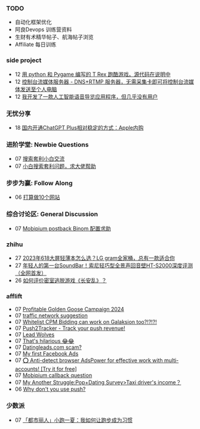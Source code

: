 ### TODO
-  自动化框架优化
-  阿良Devops 训练营资料
-  生财有术精华帖子、航海帖子浏览
-  Affiliate 每日训练

### side project
<!-- sideproject:START -->
-  12 [用 python 和 Pygame 编写的 T Rex 跑酷游戏。源代码在说明中](https://www.youtube.com/watch?v=pZySIXSelCA)
-  12 [控制台流媒体服务器 - DNS+RTMP 服务器，无需采集卡即可将控制台流媒体发送至个人电脑](https://github.com/Aioros/console-streaming-server)
-  12 [我开发了一款人工智能语音导览应用程序，但几乎没有用户](https://www.reddit.com/r/SideProject/comments/18gpp0e/ive_built_an_ai_audio_tour_app_but_have_almost_no/)<!-- sideproject:END -->


### 无忧分享
<!-- ruyo:START -->
-  18 [国内开通ChatGPT Plus相对稳定的方式：Apple内购](https://51.ruyo.net/18681.html)<!-- ruyo:END -->

### 进阶学堂: Newbie Questions
<!-- advertcn1:START -->
-  07 [搜索套利小白交流](https://www.advertcn.com/thread-115621-1-1.html)
-  07 [小白搜索套利问题，求大佬帮助](https://www.advertcn.com/thread-115620-1-1.html)<!-- advertcn1:END -->

### 步步为赢: Follow Along
<!-- advertcn2:START -->
-  06 [打算做10个网站](https://www.advertcn.com/thread-115247-1-1.html)<!-- advertcn2:END -->

### 综合讨论区: General Discussion
<!-- advertcn3:START -->
-  07 [Mobipium postback Binom 配置求助](https://www.advertcn.com/thread-115619-1-1.html)<!-- advertcn3:END -->


### zhihu
<!-- zhihu:START -->
-  27 [2023年618大屏轻薄本怎么选？LG gram全家桶，总有一款适合你](http://zhuanlan.zhihu.com/p/632641888?utm_campaign=rss&utm_medium=rss&utm_source=rss&utm_content=title)
-  27 [年轻人的第一台SoundBar！索尼轻巧型全景声回音壁HT-S2000深度评测（全网首发）](http://zhuanlan.zhihu.com/p/630990296?utm_campaign=rss&utm_medium=rss&utm_source=rss&utm_content=title)
-  26 [如何评价密室逃脱游戏《长安乱》？](http://www.zhihu.com/question/563950552/answer/3045961312?utm_campaign=rss&utm_medium=rss&utm_source=rss&utm_content=title)<!-- zhihu:END -->

### afflift
<!-- afflift:START -->
-  07 [Profitable Golden Goose Campaign 2024](https://afflift.com/f/threads/profitable-golden-goose-campaign-2024.13405/)
-  07 [traffic network suggestion](https://afflift.com/f/threads/traffic-network-suggestion.13388/)
-  07 [Whitelist CPM Bidding can work on Galaksion too?!?!?!](https://afflift.com/f/threads/whitelist-cpm-bidding-can-work-on-galaksion-too.13262/)
-  07 [Push2Tracker - Track your push revenue!](https://afflift.com/f/threads/push2tracker-track-your-push-revenue.13278/)
-  07 [Lead Wolves](https://afflift.com/f/threads/lead-wolves.13412/)
-  07 [That&#39;s hilarious 😂😂](https://afflift.com/f/threads/thats-hilarious-%F0%9F%98%82%F0%9F%98%82.13413/)
-  07 [Datingleads.com scam?](https://afflift.com/f/threads/datingleads-com-scam.13409/)
-  07 [My first Facebook Ads](https://afflift.com/f/threads/my-first-facebook-ads.13414/)
-  07 [⭕ Anti-detect browser AdsPower for effective work with multi-accounts! [Try it for free]](https://afflift.com/f/threads/%E2%AD%95-anti-detect-browser-adspower-for-effective-work-with-multi-accounts-try-it-for-free.8805/)
-  07 [Mobipium callback question](https://afflift.com/f/threads/mobipium-callback-question.13411/)
-  07 [My Another Struggle:Pop+Dating Survey&gt;Taxi driver&#39;s income？](https://afflift.com/f/threads/my-another-struggle-pop-dating-survey-taxi-drivers-income%EF%BC%9F.13190/)
-  06 [Why don&#39;t you use push?](https://afflift.com/f/threads/why-dont-you-use-push.13406/)<!-- afflift:END -->

### 少数派
<!-- sspai:START -->
-  07 [「都市丽人」小跑一夏：我如何让跑步成为习惯](https://sspai.com/post/90189)<!-- sspai:END -->
